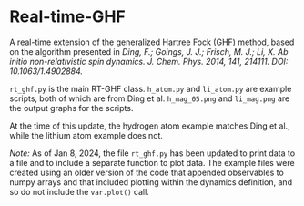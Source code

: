 # Real-time-GHF
A real-time extension of the generalized Hartree Fock (GHF) method, based on the algorithm presented in _Ding, F.; Goings, J. J.; Frisch, M. J.; Li, X. Ab initio non-relativistic spin dynamics. J. Chem. Phys. 2014, 141, 214111. DOI: 10.1063/1.4902884._

`rt_ghf.py` is the main RT-GHF class. `h_atom.py` and `li_atom.py` are example scripts, both of which are from Ding et al. `h_mag_05.png` and `li_mag.png` are the output graphs for the scripts. 

At the time of this update, the hydrogen atom example matches Ding et al., while the lithium atom example does not. 

_Note:_ As of Jan 8, 2024, the file `rt_ghf.py` has been updated to print data to a file and to include a separate function to plot data. The example files were created using an older version of the code that appended observables to numpy arrays and that included plotting within the dynamics definition, and so do not include the `var.plot()` call.
